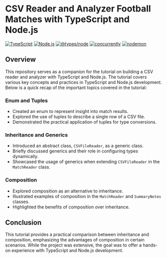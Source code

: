 # CSV Reader and Analyzer Football Matches with TypeScript and Node.js

[![TypeScript](https://img.shields.io/badge/TypeScript-5.2.2-blue?logo=typescript)](https://www.typescriptlang.org/)
[![Node.js](https://img.shields.io/badge/Node.js-18.16.0-green?logo=node.js)](https://nodejs.org/)
[![@types/node](https://img.shields.io/badge/@types%2Fnode-20.10.4-blue)](https://www.npmjs.com/package/@types/node/v/20.10.4)
[![concurrently](https://img.shields.io/badge/concurrently-8.2.2-blue)](https://www.npmjs.com/package/concurrently/v/8.2.2)
[![nodemon](https://img.shields.io/badge/nodemon-3.0.2-blue)](https://www.npmjs.com/package/nodemon/v/3.0.2)

## Overview

This repository serves as a companion for the tutorial on building a CSV reader and analyzer with TypeScript and Node.js. The tutorial covers various key concepts and practices in TypeScript and Node.js development. Below is a quick recap of the important topics covered in the tutorial:

### Enum and Tuples

- Created an enum to represent insight into match results.
- Explored the use of tuples to describe a single row of a CSV file.
- Demonstrated the practical application of tuples for type conversions.

### Inheritance and Generics

- Introduced an abstract class, `CSVFileReader`, as a generic class.
- Briefly discussed generics and their role in configuring types dynamically.
- Showcased the usage of generics when extending `CSVFileReader` in the `MatchReader` class.

### Composition

- Explored composition as an alternative to inheritance.
- Illustrated examples of composition in the `MatchReader` and `SummaryNotes` classes.
- Highlighted the benefits of composition over inheritance.

## Conclusion

This tutorial provides a practical comparison between inheritance and composition, emphasizing the advantages of composition in certain scenarios. While the project was extensive, the goal was to offer a hands-on experience with TypeScript and Node.js development.
